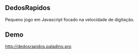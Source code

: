 DedosRapidos
--------------
Pequeno jogo em Javascript focado na velocidade de digitação.


Demo
--------------
http://dedosrapidos.paladino.pro

